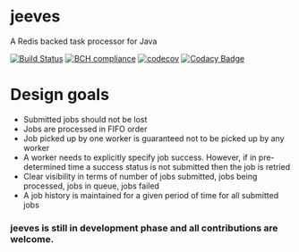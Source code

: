 # jeeves 
A Redis backed task processor for Java

[![Build Status](https://travis-ci.org/n4j/jeeves.svg?branch=master)](https://travis-ci.org/n4j/jeeves) [![BCH compliance](https://bettercodehub.com/edge/badge/n4j/jeeves?branch=master)](https://bettercodehub.com/) [![codecov](https://codecov.io/gh/n4j/jeeves/branch/master/graph/badge.svg)](https://codecov.io/gh/n4j/jeeves) [![Codacy Badge](https://api.codacy.com/project/badge/Grade/e1d7a00df77a4ef1b63c84656f10634f)](https://www.codacy.com/app/neerajx86/jeeves)

Design goals
============
- Submitted jobs should not be lost
- Jobs are processed in FIFO order
- Job picked up by one worker is guaranteed not to be picked up by any worker
- A worker needs to explicitly specify job success. However, if in pre-determined time a success status is not submitted then the job is retried
- Clear visibility in terms of number of jobs submitted, jobs being processed, jobs in queue, jobs failed
- A job history is maintained for a given period of time for all submitted jobs


### jeeves is still in development phase and all contributions are welcome.
